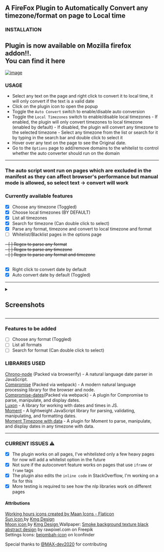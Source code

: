 ## A FireFox Plugin to Automatically Convert any timezone/format on page to Local time

### INSTALLATION

## Plugin is now available on Mozilla firefox addon!!. <br> You can find it here 

[![image](https://user-images.githubusercontent.com/36219488/230857192-3ddeabf3-12b8-4ce9-9776-5ffc5d9d57bd.png)](https://addons.mozilla.org/en-US/firefox/addon/time-sync/)

### USAGE

- Select any text on the page and right click to convert it to local time, it will only convert if the text is a valid date
- Click on the plugin icon to open the popup
- Toggle the `Auto Convert` switch to enable/disable auto conversion
- Toggle the `Local Timezones` switch to enable/disable local timezones
      - If enabled, the plugin will only convert timezones to local timezone (enabled by default)
      - If disabled, the plugin will convert any timezone to the selected timezone
            - Select any timezone from the list or search for it by typing in the search bar and double click to select it 
- Hover over any text on the page to see the Original date.
- Go to the `Options` page to add/remove domains to the whitelist to control whether the auto converter should run on the domain

----------

### The auto script wont run on pages which are excluded in the manifest as they can affect browser's performance but manual mode is allowed, so select text -> convert will work
### Currently available features

- [x] Choose any timezone (Toggled)
- [x] Choose local timezones (BY DEFAULT)
- [x] List all timezones
- [x] Search for timezone (Can double click to select)
- [x] Parse any format, timezone and convert to local timezone and format
- [ ] Whitelist/Blacklist pages in the options page
<s>
- [ ] Regex to parse any format <br>
- [ ] Regex to parse any timezone <br>
- [ ] Regex to parse any format and timezone <br>
 </s><br>
 
- [x] Right click to convert date by default
- [x] Auto convert date by default (Toggled)

-------

<details><summary><h2>  Screenshots </h2> </summary>

![Screenshot_4](https://user-images.githubusercontent.com/36219488/230720230-3d9cb7c1-3cff-4af6-9cdf-80fb7cdc4d01.png)
### Auto Converted page, one can hover over the converted, underlined date to see original text
![Screenshot_5](https://user-images.githubusercontent.com/36219488/230720231-0002c1dc-e7b2-4f1b-be03-55d1d49a267f.png)
### Here is a mail before converted in a different format
![Screenshot_6](https://user-images.githubusercontent.com/36219488/230720233-75acb1d0-1ff9-4b60-b233-a85795e78f4a.png)
### The text is selected and when you right click, a drop down menu with the option to "Convert Date and time" is available
![Screenshot_7](https://user-images.githubusercontent.com/36219488/230720235-0e25d29d-33b8-416d-9f69-7a92539f35b9.png)
### Upon converting , one can hover over to see the original text
![Screenshot_8](https://user-images.githubusercontent.com/36219488/230720237-0bb36eb9-5892-46f8-af19-6a563a805873.png)
### Minimalist Menu
![Untitled](https://user-images.githubusercontent.com/36219488/230720318-6611b786-8d00-4611-bc71-9b1ab6dd3cbe.png)
### Search feature to find non local timezone, can be selected by double clicking
![image](https://user-images.githubusercontent.com/36219488/230972644-64202a24-dfd4-475d-a93c-b613738c272a.png)
### The plugin now allows users to add/remove domains to the whitelist
</details>

--------
### Features to be added

- [ ] Choose any format (Toggled)
- [ ] List all formats
- [ ] Search for format (Can double click to select)

### LIBRARIES USED

[Chrono-node](https://www.npmjs.com/package/chrono-node) (Packed via browserify) - A natural language date parser in JavaScript.<br>
[Compromise](https://www.npmjs.com/package/compromise) (Packed via webpack) - A modern natural language processing library for the browser and node.<br>
[Compromise-dates](https://www.npmjs.com/package/compromise-dates)(Packed via webpack) - A plugin for Compromise to parse, manipulate, and display dates.<br>
[Luxon](https://moment.github.io/luxon/) - A library for working with dates and times in JS.<br>
[Moment](https://momentjs.com/) - A lightweight JavaScript library for parsing, validating, manipulating, and formatting dates.<br>
[Moment Timezone with data](https://momentjs.com/timezone/) - A plugin for Moment to parse, manipulate, and display dates in any timezone with data.<br>

---

### CURRENT ISSUES :warning:

- [x] The plugin works on all pages, I've whitelisted only a few heavy pages for now will add a whitelist option in the future
- [x] Not sure if the autoconvert feature works on pages that use `iframe` or `frame` tags
- [x] The plugin also edits the `inline code` in StackOverflow, I'm working on a fix for this
- [x] More testing is required to see how the nlp libraries work on different pages

#### Attributions

<a href="https://www.flaticon.com/free-icons/working-hours" title="working hours icons">Working hours icons created by Maan Icons - Flaticon</a> 
<br> <a href="https://www.iconfinder.com/icons/9071418/sun_icon"> Sun icon </a> by <a href="https://www.iconfinder.com/icon-park">Kmg Design </a> 
<br> <a href="https://www.iconfinder.com/icons/9071456/moon_icon"> Moon icon </a> by <a href="https://www.iconfinder.com/icon-park">Kmg Design </a>
Wallpaper: [Smoke background texture black abstract design](https://www.freepik.com/free-photo/smoke-background-texture-black-abstract-design_17581044.htm#query=website%20background&position=13&from_view=search&track=ais) by rawpixel.com on Freepik <br>
Settings Icons: [bejombah-icon](https://www.iconfinder.com/bejombah-icon) on Iconfinder <br>

Special thanks to [@MAX-dev2020](https://github.com/MAX-dev2020) for contributing 